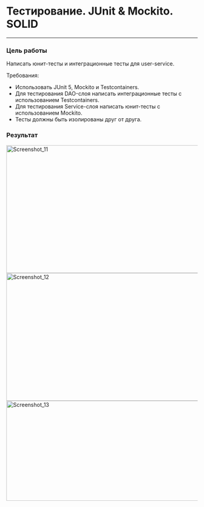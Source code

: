 # Тестирование. JUnit & Mockito. SOLID

---

### Цель работы
Написать юнит-тесты и интеграционные тесты для user-service.

Требования:
- Использовать JUnit 5, Mockito и Testcontainers.
- Для тестирования DAO-слоя написать интеграционные тесты с использованием Testcontainers.
- Для тестирования Service-слоя написать юнит-тесты с использованием Mockito.
- Тесты должны быть изолированы друг от друга.

### Результат

<img width="1484" height="337" alt="Screenshot_11" src="https://github.com/user-attachments/assets/693366bf-1f7b-4203-a3c8-9c21a636afbf" />
<img width="1485" height="337" alt="Screenshot_12" src="https://github.com/user-attachments/assets/3962a188-79f2-4b1e-bcac-460e7d7421c0" />
<img width="1107" height="264" alt="Screenshot_13" src="https://github.com/user-attachments/assets/400e9be4-1994-4483-b321-ff28f4f7f9b2" />

